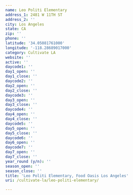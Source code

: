 ```yaml
---
name: Leo Politi Elementary
address_1: 2481 W 11TH ST
address_2: ''
city: Los Angeles
state: CA
zip: ''
phone: ''
latitude: '34.05081761000'
longitude: '-118.28689017000'
category: Cultivate LA
website: ''
active: ''
daycode1: ''
day1_open: ''
day1_close: ''
daycode2: ''
day2_open: ''
day2_close: ''
daycode3: ''
day3_open: ''
day3_close: ''
daycode4: ''
day4_open: ''
day4_close: ''
daycode5: ''
day5_open: ''
day5_close: ''
daycode6: ''
day6_open: ''
daycode7: ''
day7_open: ''
day7_close: ''
year_round (y/n): ''
season_open: ''
season_close: ''
title: 'Leo Politi Elementary, Food Oasis Los Angeles'
uri: /cultivate-la/leo-politi-elementary/

---
```

